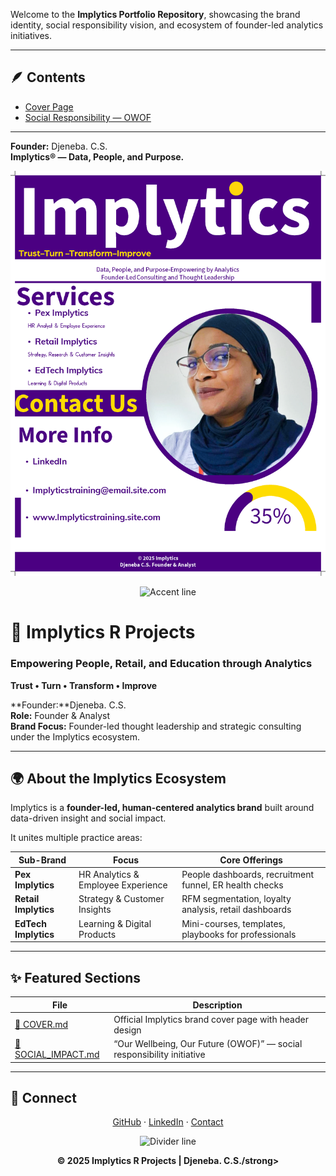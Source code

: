 Welcome to the **Implytics Portfolio Repository**, showcasing the brand identity, social responsibility vision, and ecosystem of founder-led analytics initiatives.

---

## 🪶 Contents
- [Cover Page](./COVER.md)
- [Social Responsibility — OWOF](./SOCIAL_IMPACT.md)

---

**Founder:** Djeneba. C.S.  
**Implytics® — Data, People, and Purpose.**


<p align="center">
  <img src="./assets/BrandPres.png" alt="Implytics R Projects Header" width="600">
</p>

<p align="center">
  <img src="https://dummyimage.com/400x3/fedc00/fedc00.png" alt="Accent line" width="250">
</p>

# 💼 Implytics R Projects


### Empowering People, Retail, and Education through Analytics  
**Trust • Turn • Transform • Improve**


**Founder:**Djeneba. C.S.  
**Role:** Founder & Analyst  
**Brand Focus:** Founder-led thought leadership and strategic consulting under the Implytics ecosystem.

---

## 🌍 About the Implytics Ecosystem

Implytics is a **founder-led, human-centered analytics brand** built around data-driven insight and social impact.

It unites multiple practice areas:

| Sub-Brand | Focus | Core Offerings |
|------------|--------|----------------|
| **Pex Implytics** | HR Analytics & Employee Experience | People dashboards, recruitment funnel, ER health checks |
| **Retail Implytics** | Strategy & Customer Insights | RFM segmentation, loyalty analysis, retail dashboards |
| **EdTech Implytics** | Learning & Digital Products | Mini-courses, templates, playbooks for professionals |

---

## ✨ Featured Sections

| File | Description |
|------|--------------|
| [📄 COVER.md](./COVER.md) | Official Implytics brand cover page with header design |
| [🌱 SOCIAL_IMPACT.md](./SOCIAL_IMPACT.md) | “Our Wellbeing, Our Future (OWOF)” — social responsibility initiative |

---

## 🤝 Connect

<p align="center">
  <a href="https://github.com/Implyticsrprojects25">GitHub</a> · 
  <a href="https://www.linkedin.com/in/Djeneba. C.S.">LinkedIn</a> · 
  <a href="mailto:Implyticsrprojects25@users.noreply.github.com">Contact</a>
</p>

<p align="center">
  <img src="https://dummyimage.com/400x2/fedc00/fedc00.png" alt="Divider line" width="300">
</p>

<p align="center"><strong>© 2025 Implytics R Projects | Djeneba. C.S./strong></p>
